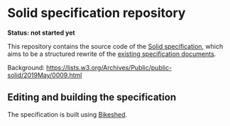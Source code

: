 # Solid specification repository

**Status: not started yet**

This repository contains the source code of the [Solid specification](https://solid.github.io/specification/),
which aims to be a structured rewrite of the [existing specification documents](https://github.com/solid/solid-spec/).

Background:
https://lists.w3.org/Archives/Public/public-solid/2019May/0009.html


## Editing and building the specification
The specification is built using [Bikeshed](https://tabatkins.github.io/bikeshed/).
